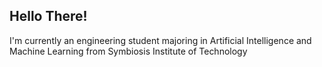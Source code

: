 ## Hello There!
I'm currently an engineering student majoring in Artificial Intelligence and Machine Learning from Symbiosis Institute of Technology

